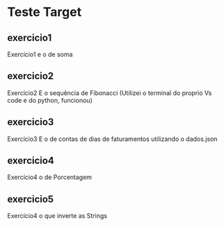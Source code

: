 
<h1>Teste Target</h1>

<h2>exercicio1</h2>
  <p> Exercício1 e o de soma </p>
<h2>exercicio2</h2>
  <p>Exercício2 E o sequência de Fibonacci (Utilizei o terminal do proprio Vs code e do python, funcionou)</p>
<h2>exercicio3</h2>
   <p>Exercício3 E o de contas de dias de faturamentos utilizando o dados.json</p>
<h2>exercicio4</h2>
  <p>Exercício4 o de Porcentagem </p>
<h2>exercicio5</h2>
  <p>Exercício4 o que inverte as Strings</p>
